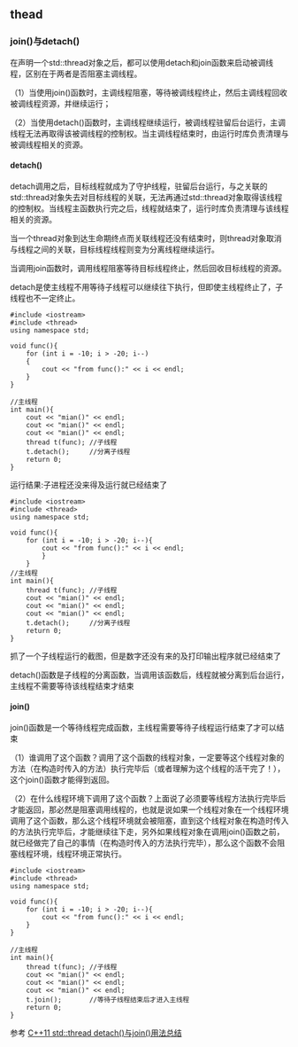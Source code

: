 
## thead

### join()与detach()
在声明一个std::thread对象之后，都可以使用detach和join函数来启动被调线程，区别在于两者是否阻塞主调线程。

（1）当使用join()函数时，主调线程阻塞，等待被调线程终止，然后主调线程回收被调线程资源，并继续运行；

（2）当使用detach()函数时，主调线程继续运行，被调线程驻留后台运行，主调线程无法再取得该被调线程的控制权。当主调线程结束时，由运行时库负责清理与被调线程相关的资源。

#### detach()
detach调用之后，目标线程就成为了守护线程，驻留后台运行，与之关联的std::thread对象失去对目标线程的关联，无法再通过std::thread对象取得该线程的控制权。当线程主函数执行完之后，线程就结束了，运行时库负责清理与该线程相关的资源。

当一个thread对象到达生命期终点而关联线程还没有结束时，则thread对象取消与线程之间的关联，目标线程线程则变为分离线程继续运行。

当调用join函数时，调用线程阻塞等待目标线程终止，然后回收目标线程的资源。

detach是使主线程不用等待子线程可以继续往下执行，但即使主线程终止了，子线程也不一定终止。

```
#include <iostream>
#include <thread>
using namespace std;

void func(){
    for (int i = -10; i > -20; i--)
    {
        cout << "from func():" << i << endl;
    }
}

//主线程
int main(){
    cout << "mian()" << endl;
    cout << "mian()" << endl;
    cout << "mian()" << endl;
    thread t(func);	//子线程
    t.detach();		//分离子线程
    return 0;
}
```
运行结果:子进程还没来得及运行就已经结束了
```
#include <iostream>
#include <thread>
using namespace std;

void func(){
    for (int i = -10; i > -20; i--){
        cout << "from func():" << i << endl;
        }
    }
//主线程
int main(){
    thread t(func);	//子线程
    cout << "mian()" << endl;
    cout << "mian()" << endl;
    cout << "mian()" << endl;
    t.detach();		//分离子线程
    return 0;
}
```
抓了一个子线程运行的截图，但是数字还没有来的及打印输出程序就已经结束了

detach()函数是子线程的分离函数，当调用该函数后，线程就被分离到后台运行，主线程不需要等待该线程结束才结束

#### join()
join()函数是一个等待线程完成函数，主线程需要等待子线程运行结束了才可以结束

（1）谁调用了这个函数？调用了这个函数的线程对象，一定要等这个线程对象的方法（在构造时传入的方法）执行完毕后（或者理解为这个线程的活干完了！），这个join()函数才能得到返回。

（2）在什么线程环境下调用了这个函数？上面说了必须要等线程方法执行完毕后才能返回，那必然是阻塞调用线程的，也就是说如果一个线程对象在一个线程环境调用了这个函数，那么这个线程环境就会被阻塞，直到这个线程对象在构造时传入的方法执行完毕后，才能继续往下走，另外如果线程对象在调用join()函数之前，就已经做完了自己的事情（在构造时传入的方法执行完毕），那么这个函数不会阻塞线程环境，线程环境正常执行。
```
#include <iostream>
#include <thread>
using namespace std;

void func(){
    for (int i = -10; i > -20; i--){
        cout << "from func():" << i << endl;
    }
}

//主线程
int main(){
    thread t(func);	//子线程
    cout << "mian()" << endl;
    cout << "mian()" << endl;
    cout << "mian()" << endl;
    t.join();		//等待子线程结束后才进入主线程
    return 0;
}
```

参考
[C++11 std::thread detach()与join()用法总结](https://blog.csdn.net/weixin_44862644/article/details/115765250)
